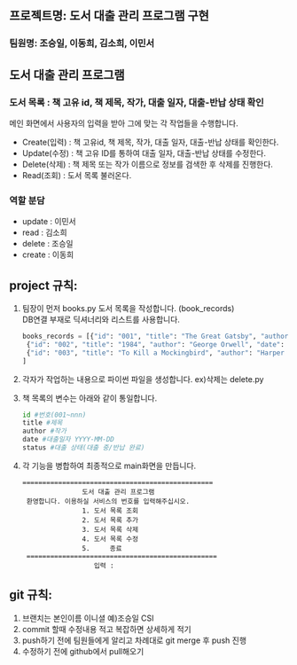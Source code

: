 ## 프로젝트명: 도서 대출 관리 프로그램 구현 
### 팀원명: 조승일, 이동희, 김소희, 이민서   

## 도서 대출 관리 프로그램
### 도서 목록 : 책 고유 id, 책 제목, 작가, 대출 일자, 대출-반납 상태 확인
메인 화면에서 사용자의 입력을 받아 그에 맞는 각 작업들을 수행합니다.
- Create(입력) : 책 고유id, 책 제목, 작가, 대출 일자, 대출-반납 상태를 확인한다.
- Update(수정) : 책 고유 ID를 통하여 대출 일자, 대출-반납 상태를 수정한다.
- Delete(삭제) : 책 제목 또는 작가 이름으로 정보를 검색한 후 삭제를 진행한다. 
- Read(조회) : 도서 목록 불러온다.
 
 ### 역할 분담
- update : 이민서
- read : 김소희
- delete : 조승일
- create : 이동희   


## project 규칙:
1. 팀장이 먼저 books.py 도서 목록을 작성합니다. (book_records)   
   DB연결 부재로 딕셔너리와 리스트를 사용합니다.
   ```python
   books_records = [{"id": "001", "title": "The Great Gatsby", "author": "F. Scott Fitzgerald", "date": "2024-09-06", "status": "대출 중"},
    {"id": "002", "title": "1984", "author": "George Orwell", "date": "2024-08-20", "status": "반납 완료"},
    {"id": "003", "title": "To Kill a Mockingbird", "author": "Harper Lee", "date": "2024-09-01", "status": "대출 중"}
   ]
   ```
   
2. 각자가 작업하는 내용으로 파이썬 파일을 생성합니다.
    ex)삭제는 delete.py
   
3. 책 목록의 변수는 아래와 같이 통일합니다.
   ```python
   id #번호(001~nnn)
   title #제목
   author #작가
   date #대출일자 YYYY-MM-DD
   status #대출 상태(대출 중/반납 완료)
   ```

4. 각 기능을 병합하여 최종적으로 main화면을 만듭니다.   
   ```
   ================================================
                  도서 대출 관리 프로그램              
    환영합니다. 이용하실 서비스의 번호를 입력해주십시오.
                  1. 도서 목록 조회
                  2. 도서 목록 추가
                  3. 도서 목록 삭제
                  4. 도서 목록 수정
                  5.     종료
    ================================================
                     입력 : 
   ```

    
## git 규칙:
1. 브랜치는 본인이름 이니셜 예)조승일 CSI 
2. commit 할때 수정내용 적고 복잡하면 상세하게 적기
3. push하기 전에 팀원들에게 알리고 차례대로 git merge 후 push 진행
4. 수정하기 전에 github에서 pull해오기   


